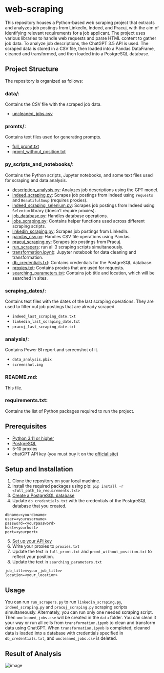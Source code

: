 # web-scraping
This repository houses a Python-based web scraping project that extracts and analyzes job postings from LinkedIn, Indeed, and Pracuj, with the aim of identifying relevant requirements for a job applicant. The project uses various libraries to handle web requests and parse HTML content to gather job data. To analyze job descriptions, the ChatGPT 3.5 API is used. The scraped data is stored in a CSV file, then loaded into a Pandas DataFrame, cleaned and transformed, and then loaded into a PostgreSQL database.

## Project Structure
The repository is organized as follows:

### data/: 
Contains the CSV file with the scraped job data.
- [uncleaned_jobs.csv](https://github.com/IvanBo13/web-scraping/blob/main/data/uncleaned_jobs.csv)
### promts/: 
Contains text files used for generating prompts.
- [full_promt.txt](https://github.com/IvanBo13/web-scraping/blob/main/promts/full_promt.txt)
- [promt_without_position.txt](https://github.com/IvanBo13/web-scraping/blob/main/promts/promt_without_position.txt)
### py_scripts_and_notebooks/: 
Contains the Python scripts, Jupyter notebooks, and some text files used for scraping and data analysis.
- [description_analysis.py](https://github.com/IvanBo13/web-scraping/blob/main/py_scripts_and%20notebooks/description_analysis.py): Analyzes job descriptions using the GPT model.
- [indeed_scraping.py](https://github.com/IvanBo13/web-scraping/blob/main/py_scripts_and%20notebooks/indeed_scraping.py): Scrapes job postings from Indeed using `requests` and `BeautifulSoup` (requires proxies).
- [indeed_scraping_selenium.py](https://github.com/IvanBo13/web-scraping/blob/main/py_scripts_and%20notebooks/indeed_scraping_selenium.py): Scrapes job postings from Indeed using `Selenium` library (doesn't require proxies).
- [job_database.py](https://github.com/IvanBo13/web-scraping/blob/main/py_scripts_and%20notebooks/job_database.py): Handles database operations.
- [jobs_scraping.py](https://github.com/IvanBo13/web-scraping/blob/main/py_scripts_and%20notebooks/jobs_scraping.py): Contains helper functions used across different scraping scripts.
- [linkedin_scraping.py](https://github.com/IvanBo13/web-scraping/blob/main/py_scripts_and%20notebooks/linkedin_scraping.py): Scrapes job postings from LinkedIn.
- [pandas_csv.py](https://github.com/IvanBo13/web-scraping/blob/main/py_scripts_and%20notebooks/pandas_csv.py): Handles CSV file operations using Pandas.
- [pracuj_scraping.py](https://github.com/IvanBo13/web-scraping/blob/main/py_scripts_and%20notebooks/pracuj_scraping.py): Scrapes job postings from Pracuj.
- [run_scrapers](https://github.com/IvanBo13/web-scraping/blob/main/py_scripts_and%20notebooks/run_scrapers.py): run all 3 scraping scripts simultaneously.
- [transformation.ipynb](https://github.com/IvanBo13/web-scraping/blob/main/py_scripts_and%20notebooks/transformation.ipynb): Jupyter notebook for data cleaning and transformation.
- [db_credentials.txt](https://github.com/IvanBo13/web-scraping/blob/main/py_scripts_and%20notebooks/db_credentials.txt): Contains credentials for the PostgreSQL database.
- [proxies.txt](https://github.com/IvanBo13/web-scraping/blob/main/py_scripts_and%20notebooks/proxies.txt): Contains proxies that are used for requests.
- [searching_parameters.txt](https://github.com/IvanBo13/web-scraping/blob/main/py_scripts_and%20notebooks/searching_parameters.txt): Contains job title and location, which will be searched in sites.
### scraping_dates/: 
Contains text files with the dates of the last scraping operations. They are used to filter out job postings that are already scraped.
- `indeed_last_scraping_date.txt`
- `linkedin_last_scraping_date.txt`
- `pracuj_last_scraping_date.txt`
### analysis/:
Contains Power BI report and screenshot of it.
- `data_analysis.pbix`
- `screenshot.img`
### README.md: 
This file.
### requirements.txt: 
Contains the list of Python packages required to run the project.


## Prerequisites
- [Python 3.11 or higher](https://www.python.org/downloads/)
- [PostgreSQL](https://www.postgresql.org/download/)
- 5-10 proxies
- chatGPT API key (you must buy it on the [official site](https://platform.openai.com/))

## Setup and Installation
1. Clone the repository on your local machine.
2. Install the required packages using pip: `pip install -r <full_path_to_requirements.txt>`
3. [Create a PostgreSQL database](https://www.geeksforgeeks.org/postgresql-create-database/)
4. Update `db_credentials.txt` with the credentials of the PostgreSQL database that you created. 
```
dbname=<yourdbname>
user=<yourusername>
password=<yourpassword>
host=<yourhost>
port=<yourport>
```
5. [Set up your API key](https://platform.openai.com/docs/quickstart/step-2-set-up-your-api-key)
6. Write your proxies to `proxies.txt`
7. Update the text in `full_promt.txt` and `promt_without_position.txt` to reflect your position.
8. Update the text in `searching_parameters.txt`
```
job_title=<your_job_title> 
location=<your_location>
```

## Usage
You can run `run_scrapers.py` to run `linkedin_scraping.py`, `indeed_scraping.py` and `pracuj_scraping.py` scraping scripts simultaneously. Alternately, you can run only one needed scraping script.
Then `uncleaned_jobs.csv` will be created in the `data` folder. You can clean it your way or run all cells from `transformation.ipynb` to clean and transform data using ChatGPT.
When `transformation.ipynb` is completed, cleaned data is loaded into a database with credentials specified in `db_credentials.txt`, and `uncleaned_jobs.csv` is deleted.

## Result of Analysis
![image](https://github.com/user-attachments/assets/ea6387a0-3e33-43c0-b0ca-7776de5db345)

 
